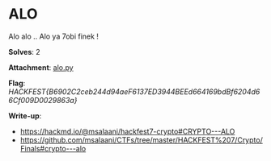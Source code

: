 # ALO

Alo alo .. Alo ya 7obi finek !

**Solves**: 2

**Attachment**: [alo.py](alo.py)

**Flag**:  *HACKFEST{B6902C2ceb244d94aeF6137ED3944BEEd664169bdBf6204d66Cf009D0029863a}*

**Write-up**:
- https://hackmd.io/@msalaani/hackfest7-crypto#CRYPTO---ALO
- https://github.com/msalaani/CTFs/tree/master/HACKFEST%207/Crypto/Finals#crypto---alo
